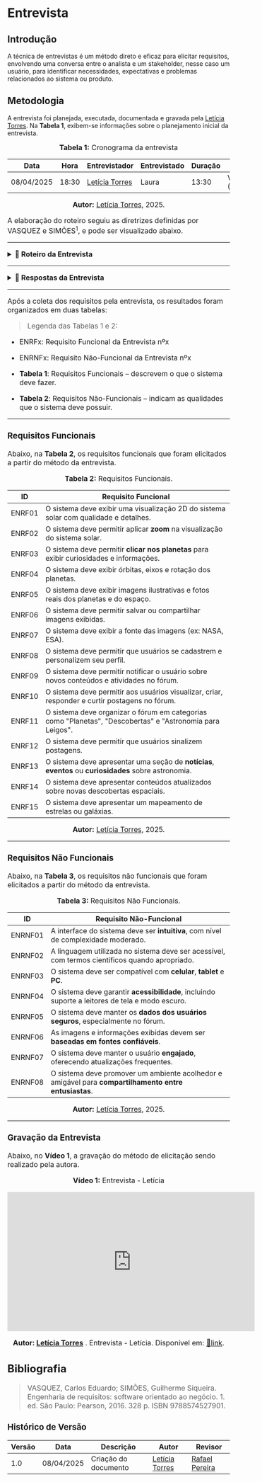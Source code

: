 <a id="artefato"></a>

# Entrevista

## Introdução

A técnica de entrevistas é um método direto e eficaz para elicitar requisitos, envolvendo uma conversa entre o analista e um stakeholder, nesse caso um usuário, para identificar necessidades, expectativas e problemas relacionados ao sistema ou produto.

## Metodologia

A entrevista foi planejada, executada, documentada e gravada pela [Letícia Torres](https://github.com/leticiatmartins). Na **Tabela 1**, exibem-se informações sobre o planejamento inicial da entrevista.

<font size="3"><p style="text-align: center"><b>Tabela 1:</b> Cronograma da entrevista</p></font>


| **Data**  | **Hora** | **Entrevistador** | **Entrevistado**             | **Duração** | **Local**                      |
|----------|--|--------------------|------------------------------|-------------|---------------------------------|
| 08/04/2025 | 18:30 | [Letícia Torres](https://github.com/leticiatmartins)    | Laura   | 13:30       | Virtual (Teams)  |


<font size="3"><p style="text-align: center"><b>Autor:</b> [Letícia Torres](https://github.com/leticiatmartins), 2025.<p><font>

A elaboração do roteiro seguiu as diretrizes definidas por VASQUEZ e SIMÕES<sup>1</sup>, e pode ser visualizado abaixo.

---
<details>
<summary><b>📝 Roteiro da Entrevista</b></summary>

[Roteiro Entrevista](/assets/RoteiroEntrevista.md ':include')

</details>

---

<details>
<summary><b>📖 Respostas da Entrevista</b></summary>

[Respostas Entrevista](/assets/RespostasEntrevista.md ':include')

</details>

---

Após a coleta dos requisitos pela entrevista, os resultados foram organizados em duas tabelas: 

> Legenda das Tabelas 1 e 2:

- ENRFx: Requisito Funcional da Entrevista nºx
- ENRNFx: Requisito Não-Funcional da Entrevista nºx

- **Tabela 1**: Requisitos Funcionais – descrevem o que o sistema deve fazer.
- **Tabela 2**: Requisitos Não-Funcionais – indicam as qualidades que o sistema deve possuir.

---

### Requisitos Funcionais 

Abaixo, na **Tabela 2**, os requisitos funcionais que foram elicitados a partir do método da entrevista.


<font size="3"><p style="text-align: center"><b>Tabela 2:</b> Requisitos Funcionais.</p></font>


| ID     | Requisito Funcional                                                                 |
|--------|--------------------------------------------------------------------------------------|
| ENRF01 | O sistema deve exibir uma visualização 2D do sistema solar com qualidade e detalhes. |
| ENRF02 | O sistema deve permitir aplicar **zoom** na visualização do sistema solar.           |
| ENRF03 | O sistema deve permitir **clicar nos planetas** para exibir curiosidades e informações. |
| ENRF04 | O sistema deve exibir órbitas, eixos e rotação dos planetas.                         |
| ENRF05 | O sistema deve exibir imagens ilustrativas e fotos reais dos planetas e do espaço.   |
| ENRF06 | O sistema deve permitir salvar ou compartilhar imagens exibidas.                     |
| ENRF07 | O sistema deve exibir a fonte das imagens (ex: NASA, ESA).                           |
| ENRF08 | O sistema deve permitir que usuários se cadastrem e personalizem seu perfil.         |
| ENRF09 | O sistema deve permitir notificar o usuário sobre novos conteúdos e atividades no fórum. |
| ENRF10 | O sistema deve permitir aos usuários visualizar, criar, responder e curtir postagens no fórum. |
| ENRF11 | O sistema deve organizar o fórum em categorias como "Planetas", "Descobertas" e "Astronomia para Leigos". |
| ENRF12 | O sistema deve permitir que usuários sinalizem postagens.                             |
| ENRF13 | O sistema deve apresentar uma seção de **notícias**, **eventos** ou **curiosidades** sobre astronomia. |
| ENRF14 | O sistema deve apresentar conteúdos atualizados sobre novas descobertas espaciais.    |
| ENRF15 | O sistema deve apresentar um mapeamento de estrelas ou galáxias.                      |



<font size="3"><p style="text-align: center"><b>Autor:</b> [Letícia Torres](https://github.com/leticiatmartins), 2025.</p></font>

---


### Requisitos Não Funcionais

Abaixo, na **Tabela 3**, os requisitos não funcionais que foram elicitados a partir do método da entrevista.


<font size="3"><p style="text-align: center"><b>Tabela 3:</b> Requisitos Não Funcionais.</p></font>


| ID      | Requisito Não-Funcional                                                             |
|---------|--------------------------------------------------------------------------------------|
| ENRNF01 | A interface do sistema deve ser **intuitiva**, com nível de complexidade moderado.  |
| ENRNF02 | A linguagem utilizada no sistema deve ser acessível, com termos científicos quando apropriado. |
| ENRNF03 | O sistema deve ser compatível com **celular**, **tablet** e **PC**.                 |
| ENRNF04 | O sistema deve garantir **acessibilidade**, incluindo suporte a leitores de tela e modo escuro. |
| ENRNF05 | O sistema deve manter os **dados dos usuários seguros**, especialmente no fórum.    |
| ENRNF06 | As imagens e informações exibidas devem ser **baseadas em fontes confiáveis**.      |
| ENRNF07 | O sistema deve manter o usuário **engajado**, oferecendo atualizações frequentes.   |
| ENRNF08 | O sistema deve promover um ambiente acolhedor e amigável para **compartilhamento entre entusiastas**. |



<font size="3"><p style="text-align: center"><b>Autor:</b> [Letícia Torres](https://github.com/leticiatmartins), 2025.</p></font>

---
### Gravação da Entrevista
Abaixo, no **Vídeo 1**, a gravação do método de elicitação sendo realizado pela autora.

<font size="3"><p style="text-align: center"><b>Vídeo 1:</b> Entrevista - Letícia</p></font>
<div style="text-align: center">
<iframe width="560" height="315" src="https://www.youtube.com/embed/HYKQZBeAxqo?si=Y_B8l61hctwHaPD0" title="YouTube video player" frameborder="0" allow="accelerometer; autoplay; clipboard-write; encrypted-media; gyroscope; picture-in-picture; web-share" referrerpolicy="strict-origin-when-cross-origin" allowfullscreen></iframe>

<font size="3"><p style="text-align: center"><b>Autor: [Letícia Torres](https://github.com/leticiatmartins)</b> . Entrevista - Letícia. Disponível em: <a href="https://www.youtube.com/watch?v=HYKQZBeAxqo"> 🔗link</a>.</p></font>

</div>


## Bibliografia

> VASQUEZ, Carlos Eduardo; SIMÕES, Guilherme Siqueira. Engenharia de requisitos: software orientado ao negócio. 1. ed. São Paulo: Pearson, 2016. 328 p. ISBN 9788574527901.

### **Histórico de Versão**

| Versão | Data       | Descrição                                      | Autor               | Revisor            |
|--------|------------|------------------------------------------------|---------------------|--------------------|
| 1.0    | 08/04/2025 | Criação do documento | [Letícia Torres](https://github.com/leticiatmartins)          |  [Rafael Pereira](https://github.com/rafgpereira)  |